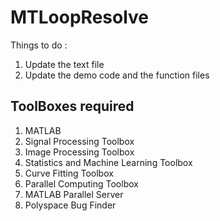 # MTLoopResolve
Things to do : 
1. Update the text file 
2. Update the demo code and the function files 


## ToolBoxes required 

 1. MATLAB
 2. Signal Processing Toolbox
 3. Image Processing Toolbox
 4. Statistics and Machine Learning Toolbox
 5. Curve Fitting Toolbox
 6. Parallel Computing Toolbox
 7. MATLAB Parallel Server
 8. Polyspace Bug Finder
